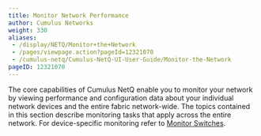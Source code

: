 ```yaml
---
title: Monitor Network Performance
author: Cumulus Networks
weight: 330
aliases:
 - /display/NETQ/Monitor+the+Network
 - /pages/viewpage.action?pageId=12321070
 - /cumulus-netq/Cumulus-NetQ-UI-User-Guide/Monitor-the-Network
pageID: 12321070
---
```

The core capabilities of Cumulus NetQ enable you to monitor your network by viewing performance and configuration data about your individual network devices and the entire fabric network-wide. The topics contained in this section describe monitoring tasks that
apply across the entire network. For device-specific monitoring refer to [Monitor Switches](/cumulus-netq/Cumulus-NetQ-UI-User-Guide/Monitor-Devices).
